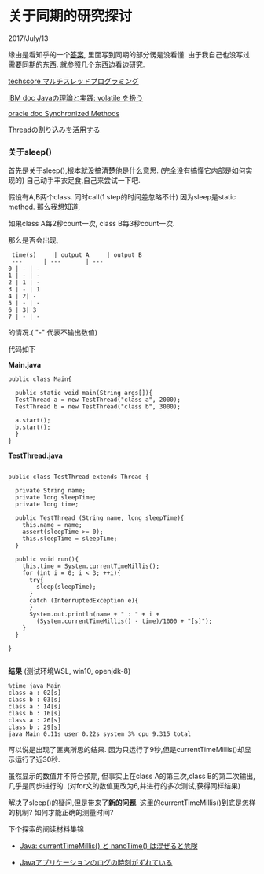 
# 关于同期的研究探讨

<cw-date>2017/July/13 </cw-date>

缘由是看知乎的一个[答案]( https://zhihu.com/question/29971746/answer/46320214 ),
里面写到同期的部分愣是没看懂.
由于我自己也没写过需要同期的东西.
就参照几个东西边看边研究.

[techscore マルチスレッドプログラミング](http://www.techscore.com/tech/Java/JavaSE/Thread/index/)

[IBM doc Javaの理論と実践: volatile を扱う](https://www.ibm.com/developerworks/jp/java/library/j-jtp06197.html)

[oracle doc Synchronized Methods](https://docs.oracle.com/javase/tutorial/essential/concurrency/syncmeth.html)

[Threadの割り込みを活用する](http://d.hatena.ne.jp/Nagise/20111130/1322628285)

### 关于sleep()

首先是关于sleep(),根本就没搞清楚他是什么意思.
(完全没有搞懂它内部是如何实现的)
自己动手丰衣足食,自己来尝试一下吧.

假设有A,B两个class.
同时call(1 step的时间差忽略不计)
因为sleep是static method.
那么我想知道,

如果class A每2秒count一次,
class B每3秒count一次.

那么是否会出现,

     time(s)     | output A     | output B
     ---      | ---       | ---
    0 | - | -
    1 | - | -
    2 | 1 | -
    3 | - | 1
    4 | 2| -
    5 | - | -
    6 | 3| 3
    7 | - | -

的情况.( "-" 代表不输出数值)

代码如下

**Main.java**

```
public class Main{

  public static void main(String args[]){
  TestThread a = new TestThread("class a", 2000);
  TestThread b = new TestThread("class b", 3000);

  a.start();
  b.start();
  }
}
```

**TestThread.java**

```

public class TestThread extends Thread {

  private String name;
  private long sleepTime;
  private long time;

  public TestThread (String name, long sleepTime){
    this.name = name;
    assert(sleepTime >= 0);
    this.sleepTime = sleepTime;
  }

  public void run(){
    this.time = System.currentTimeMillis();
    for (int i = 0; i < 3; ++i){
      try{
        sleep(sleepTime);
      }
      catch (InterruptedException e){
      }
      System.out.println(name + " : " + i +
        (System.currentTimeMillis() - time)/1000 + "[s]");
    }
  }

}


```

**结果** (测试环境WSL, win10, openjdk-8)

```
%time java Main
class a : 02[s]
class b : 03[s]
class a : 14[s]
class b : 16[s]
class a : 26[s]
class b : 29[s]
java Main 0.11s user 0.22s system 3% cpu 9.315 total
```

可以说是出现了匪夷所思的结果.
因为只运行了9秒,但是currentTimeMillis()却显示运行了近30秒.

虽然显示的数值并不符合预期,
但事实上在class A的第三次,class B的第二次输出,几乎是同步进行的.
(对for文的数值更改为6,并进行的多次测试,获得同样结果)

解决了sleep()的疑问,但是带来了**新的问题**.
这里的currentTimeMillis()到底是怎样的机制?
如何才能正确的测量时间?

下个探索的阅读材料集锦

+ [Java: currentTimeMillis() と nanoTime() は混ぜると危険](http://d.hatena.ne.jp/sardine/20091226/p1)

+ [Javaアプリケーションのログの時刻がずれている](http://d.hatena.ne.jp/higher_tomorrow/20100407/1270639866)
